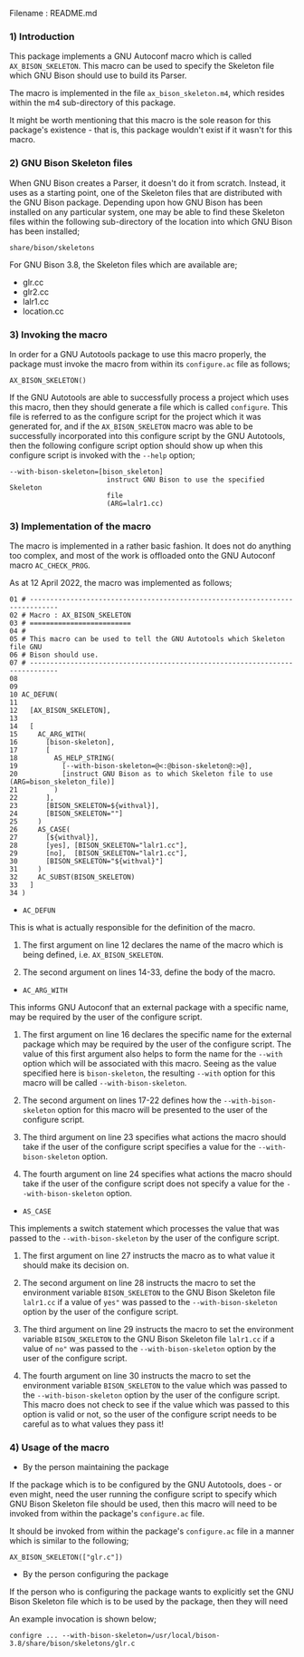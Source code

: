 Filename : README.md


### 1) Introduction

This package implements a GNU Autoconf macro which is called ```AX_BISON_SKELETON```. This macro can
be used to specify the Skeleton file which GNU Bison should use to build its Parser.

The macro is implemented in the file ```ax_bison_skeleton.m4```, which resides within the m4
sub-directory of this package.

It might be worth mentioning that this macro is the sole reason for this package's existence - that
is, this package wouldn't exist if it wasn't for this macro.


### 2) GNU Bison Skeleton files

When GNU Bison creates a Parser, it doesn't do it from scratch. Instead, it uses as a starting
point, one of the Skeleton files that are distributed with the GNU Bison package. Depending upon how
GNU Bison has been installed on any particular system, one may be able to find these Skeleton files
within the following sub-directory of the location into which GNU Bison has been installed;

```
share/bison/skeletons
```

For GNU Bison 3.8, the Skeleton files which are available are;

- glr.cc
- glr2.cc
- lalr1.cc
- location.cc

### 3) Invoking the macro

In order for a GNU Autotools package to use this macro properly, the package must invoke the macro
from within its ```configure.ac``` file as follows;

```
AX_BISON_SKELETON()
```

If the GNU Autotools are able to successfully process a project which uses this macro, then they
should generate a file which is called ```configure```. This file is referred to as the configure
script for the project which it was generated for, and if the ```AX_BISON_SKELETON``` macro was able
to be successfully incorporated into this configure script by the GNU Autotools, then the
following configure script option should show up when this configure script is invoked with the
```--help``` option;

```
--with-bison-skeleton=[bison_skeleton]
                        instruct GNU Bison to use the specified Skeleton
                        file
                        (ARG=lalr1.cc)
```


### 3) Implementation of the macro

The macro is implemented in a rather basic fashion. It does not do anything too complex, and most of
the work is offloaded onto the GNU Autoconf macro ```AC_CHECK_PROG```.

As at 12 April 2022, the macro was implemented as follows;

```
01 # -----------------------------------------------------------------------------
02 # Macro : AX_BISON_SKELETON
03 # =========================
04 #
05 # This macro can be used to tell the GNU Autotools which Skeleton file GNU
06 # Bison should use.
07 # -----------------------------------------------------------------------------
08 
09 
10 AC_DEFUN(
11 
12   [AX_BISON_SKELETON],
13 
14   [
15     AC_ARG_WITH(
16       [bison-skeleton],
17       [
18         AS_HELP_STRING(
19           [--with-bison-skeleton=@<:@bison-skeleton@:>@],
20           [instruct GNU Bison as to which Skeleton file to use (ARG=bison_skeleton_file)]
21         )
22       ],
23       [BISON_SKELETON=${withval}],
24       [BISON_SKELETON=""]
25     )
26     AS_CASE(
27       [${withval}],
28       [yes], [BISON_SKELETON="lalr1.cc"],
29       [no],  [BISON_SKELETON="lalr1.cc"],
30       [BISON_SKELETON="${withval}"]
31     )
32     AC_SUBST(BISON_SKELETON)
33   ]
34 )
```

- ```AC_DEFUN```

This is what is actually responsible for the definition of the macro.

1) The first argument on line 12 declares the name of the macro which is being defined, i.e.
```AX_BISON_SKELETON```.

2) The second argument on lines 14-33, define the body of the macro.


- ```AC_ARG_WITH```

This informs GNU Autoconf that an external package with a specific name, may be required by the user of the configure script.

1) The first argument on line 16 declares the specific name for the external package which may be required by the user of the configure script. The value of this first argument also helps to form the name for the ```--with``` option which will be associated with this macro. Seeing as the value specified here is ```bison-skeleton```, the resulting ```--with``` option for this macro will be called ```--with-bison-skeleton```.

2) The second argument on lines 17-22 defines how the ```--with-bison-skeleton``` option for this macro will be presented to the user of the configure script.

3) The third argument on line 23 specifies what actions the macro should take if the user of the configure script specifies a value for the ```--with-bison-skeleton``` option.

4) The fourth argument on line 24 specifies what actions the macro should take if the user of the configure script does not specify a value for the ```--with-bison-skeleton``` option.


- ```AS_CASE```

This implements a switch statement which processes the value that was passed to the ```--with-bison-skeleton``` by the user of the configure script.
 
1) The first argument on line 27 instructs the macro as to what value it should make its decision on.

2) The second argument on line 28 instructs the macro to set the environment variable ```BISON_SKELETON``` to the GNU Bison Skeleton file ```lalr1.cc``` if a value of ```yes"``` was passed to the ```--with-bison-skeleton``` option by the user of the configure script.

3) The third argument on line 29 instructs the macro to set the environment variable ```BISON_SKELETON``` to the GNU Bison Skeleton file ```lalr1.cc``` if a value of ```no"``` was passed to the ```--with-bison-skeleton``` option by the user of the configure script.

4) The fourth argument on line 30 instructs the macro to set the environment variable ```BISON_SKELETON``` to the value which was passed to the ```--with-bison-skeleton``` option by the user of the configure script. This macro does not check to see if the value which was passed to this option is valid or not, so the user of the configure script needs to be careful as to what values they pass it!


### 4) Usage of the macro

- By the person maintaining the package

If the package which is to be configured by the GNU Autotools, does - or even might, need the user running the configure script to specify which GNU Bison Skeleton file should be used, then this macro will need to be invoked from within the package's ```configure.ac``` file.

It should be invoked from within the package's ```configure.ac``` file in a manner which is similar to the following;

```
AX_BISON_SKELETON(["glr.c"])
```

- By the person configuring the package

If the person who is configuring the package wants to explicitly set the GNU Bison Skeleton file which is to be used by the package, then they will need 

An example invocation is shown below;

```
configre ... --with-bison-skeleton=/usr/local/bison-3.8/share/bison/skeletons/glr.c
```















